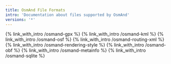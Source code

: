 ```yaml
---
title: OsmAnd File Formats
intro: 'Documentation about files supported by OsmAnd'
versions: '*'
---
```


{% link_with_intro /osmand-gpx %}
{% link_with_intro /osmand-kml %}
{% link_with_intro /osmand-osf %}
{% link_with_intro /osmand-routing-xml %}
{% link_with_intro /osmand-rendering-style %}
{% link_with_intro /osmand-obf %}
{% link_with_intro /osmand-metainfo %}
{% link_with_intro /osmand-sqlite %}
